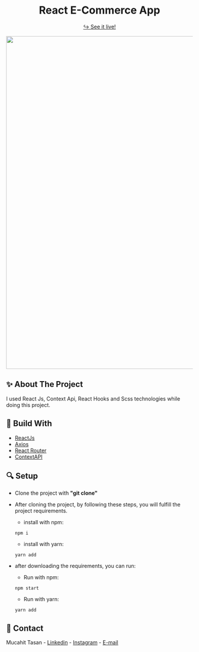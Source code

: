 <h1 align="center">React E-Commerce App</h1>

<div align="center">
  <a href="https://my-project2-steel.vercel.app/" target="_blank">↪️ See it live!</a>
  <br />
  <br />
</div>

<div align="center">
  <img width="900" src = 'https://user-images.githubusercontent.com/88967412/164946891-be8a1a7c-ff5a-44fc-89a0-798dd0b883de.gif' />
</div>

<h2> ✨ About The Project</h2>
<p><In this project, I tried to make an e-commerce site using the react library. When you first enter the site, a home page will welcome you and you can see all the products on this home page. If you want, you can filter the products by clicking one of the options in the header field. To add a desired product to the cart, you can press the add to cart button and send it to the cart. To see your products in the basket, you can click on the basket icon and see your products in the basket. You can increase or decrease the amount of products in the basket. You can confirm the items in your cart by clicking confirm cart.
/p>
  
  <p>I used React Js, Context Api, React Hooks and Scss technologies while doing this project.</p>
  
  <h2> 📌 Build With</h2>
  
 - [ReactJs](https://tr.reactjs.org/)
 - [Axios](https://github.com/axios/axios)
 - [React Router](https://reactrouter.com/)
 - [ContextAPI](https://tr.reactjs.org/docs/context.html)
  
  <h2> 🔍 Setup</h2>
 
  - Clone the project with **"git clone"**
  
  - After cloning the project, by following these steps, you will fulfill the project requirements.
    - install with npm:
    ``` npm
    npm i
    ```
    - install with yarn:
    ``` yarn
    yarn add
    ```
 - after downloading the requirements, you can run:
     - Run with npm:
    ``` npm
    npm start
    ```
   - Run with yarn:
    ``` yarn
    yarn add
    ```
  <h2> 📧 Contact </h2>
  
  Mucahit Tasan - [Linkedin](https://www.linkedin.com/in/mucahittasan) - [Instagram](https://www.instagram.com/tasanmucahit) - [E-mail](mailto:mucahittasan0@gmail.com)
  
 
  
 
    

